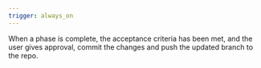 ```yaml
---
trigger: always_on
---
```


When a phase is complete, the acceptance criteria has been met, and the user gives approval, commit the changes and push the updated branch to the repo.